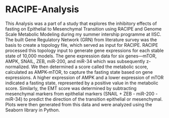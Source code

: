 # RACIPE-Analysis
This Analysis was a part of a study that explores the inhibitory effects of fasting on Epithelial to Mesenchymal Transition using RACIPE and Genome
Scale Metabolic Modeling during my summer intership programme at IISC. 
The built Gene Regulatory Network (GRN) from literature survey was the basis to create a topology file, which served as input for
RACIPE. RACIPE processed this topology input to generate gene expressions for each stable state of 10,000
models. The gene expression data for six genes—mTOR, AMPK, SNAIL, ZEB, miR-200, and miR-34 which
was subsequently z-normalized. We then determined a score called the metabolic score, calculated as AMPK-mTOR, to capture the fasting state based on gene expressions. A higher expression of AMPK and a
lower expression of mTOR indicated a fasting state, represented by a positive value in the metabolic score.
Similarly, the EMT score was determined by subtracting mesenchymal markers from epithelial markers
(SNAIL + ZEB - miR-200 - miR-34) to predict the direction of the transition epithelial or mesenchymal.
Plots were then generated from this data and were analyzed using the Seaborn library in Python.
